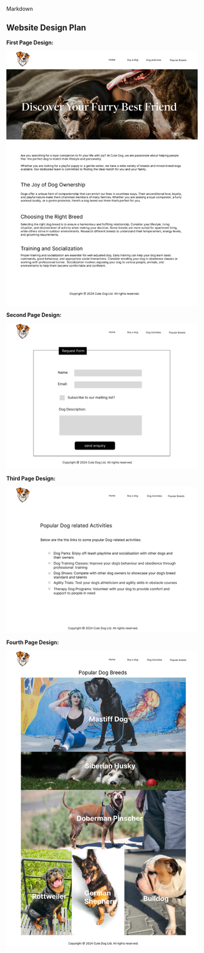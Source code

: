 Markdown
## Website Design Plan

**First Page Design:**

![First Page Design](/design-plan/dog-website-page1.png)

**Second Page Design:**

![Second Page Design](/design-plan/dog-website-page2.png)

**Third Page Design:**

![Third Page Design](/design-plan/dog-website-page3.png)

**Fourth Page Design:**

![Fourth Page Design](/design-plan/dog-website-page4.png)
